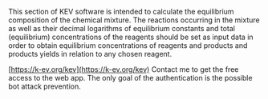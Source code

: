 This section of KEV software is intended to calculate the equilibrium composition of the chemical mixture. The reactions occurring in the mixture as well as their decimal logarithms of equilibrium constants and total (equilibrium) concentrations of the reagents should be set as input data in order to obtain equilibrium concentrations of reagents and products and products yields in relation to any chosen reagent.

[https://k-ev.org/kev](https://k-ev.org/kev) Contact me to get the free access to the web app. The only goal of the authentication is the possible bot attack prevention.